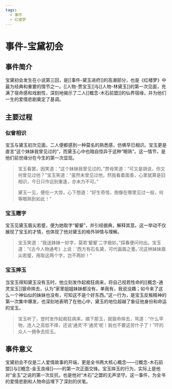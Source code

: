 ```yaml
---
tags:
  - 事件
  - 红楼梦
---
```


# 事件-宝黛初会

## 事件简介

宝黛初会发生在小说第三回，是[[事件-黛玉进府]]的高潮部分，也是《红楼梦》中最为经典和重要的情节之一。[[人物-贾宝玉]]与[[人物-林黛玉]]的第一次见面，充满了宿命感和戏剧性，深刻地揭示了二人[[概念-木石前盟]]的仙界宿缘，并为他们一生的爱情悲剧奠定了基调。

## 主要过程

### 似曾相识
宝玉与黛玉初次见面，二人便都感到一种莫名的熟悉感，仿佛早已相识。宝玉更是直言“这个妹妹我曾见过的”，而黛玉心中也暗自惊异于这种“眼熟”。这一情节，是他们前世缘分在今生的第一次显现。
> 宝玉看罢，因笑道：“这个妹妹我曾见过的。”贾母笑道：“可又是胡说，你又何曾见过他？”宝玉笑道：“虽然未曾见过他，然我看着面善，心里就算是旧相识，今日只作远别重逢，亦未为不可。”
> 
> 黛玉一见，便吃一大惊，心下想道：“好生奇怪，倒像在哪里见过一般，何等眼熟到如此！”

### 宝玉赠字
宝玉见黛玉眉尖若蹙，便为她取字“颦颦”，并引经据典，解释其意。这一举动不仅展现了宝玉的才情，也体现了他对黛玉的格外钟情与理解。
> 宝玉笑道：“我送妹妹一妙字，莫若‘颦颦’二字极妙。”探春便问何出。宝玉道：“《古今人物通考》上说：‘西方有石名黛，可代画眉之墨。’况这林妹妹眉尖若蹙，用取这两个字，岂不两妙！”

### 宝玉摔玉
当宝玉得知黛玉没有玉时，他立刻发作起痴狂病来，将自己视若性命的[[概念-通灵宝玉]]狠命摔去，认为“家里姐姐妹妹都没有，单我有，我说没趣；如今来了这么一个神仙似的妹妹也没有，可知这不是个好东西。”这一行为，是宝玉反叛精神的第一次集中爆发，也深刻地表明了在他心中，黛玉的地位超越了象征他身份和命运的宝玉。
> 宝玉听了，登时发作起痴狂病来，摘下那玉，就狠命摔去，骂道：“什么罕物，连人之高低不择，还说‘通灵’不‘通灵’呢！我也不要这劳什子了！”吓的众人一拥争去拾玉。

## 事件意义

宝黛初会不仅是二人爱情故事的开端，更是全书两大核心概念——[[概念-木石前盟]]与[[概念-金玉良缘]]——的第一次正面交锋。宝玉摔玉的行为，实际上是他对“金玉”之说的第一次反抗，也是他对“木石”之盟的无声坚守。这一事件，为全书的爱情悲剧和人物命运埋下了深刻的伏笔。
